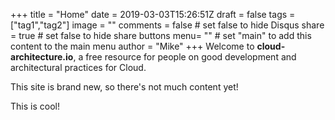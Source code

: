 +++
title = "Home"
date = 2019-03-03T15:26:51Z
draft = false
tags = ["tag1","tag2"]
image = ""
comments = false # set false to hide Disqus
share = true	# set false to hide share buttons
menu= ""		# set "main" to add this content to the main menu
author = "Mike"
+++
Welcome to **cloud-architecture.io**, a free resource for people on good development and architectural practices for Cloud.

This site is brand new, so there's not much content yet!

This is cool!

